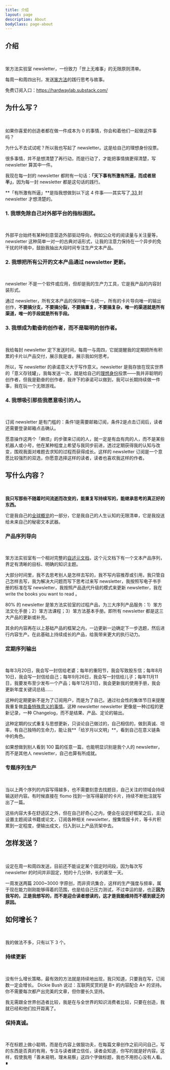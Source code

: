 ```yaml
---
title: 介绍
layout: page
description: About
bodyClass: page-about
---
```


## 介绍
​

笨方法实验室 newsletter，一份致力「世上无难事」的无限原则清单。


每周一和周四出刊，发送[笨方法](https://www.yuque.com/hardwaylab/book)的践行思考与故事。


免费订阅入口：https://hardwaylab.substack.com/


## 为什么写？
​

如果你喜爱的创造者都在做一件成本为 0 的事情，你会和着他们一起做这件事吗？
​

为什么不去试试呢？所以我也写起了 newsletter。这是给自己的理想身份投票。
​

很多事情，并不是想清楚了再行动，而是行动了，才能把事情搞更得清楚，写 newsletter 算其中一件。
​

我现在每一封的 newsletter 都附有一句话：**「天下事有所激有所逼，而成者居半」**，因为每一封 newsletter 都是这句话的践行。
​

**「有所激有所逼」**是指我想做到以下这 4 件事——其实写了[ 33 ](http://newsletter.hardwaylab.com/)封 newsletter 才想清楚的。
​

### 1. 我想免除自己对外部平台的指标困扰。
​

外部平台始终有某种刻意营造外部驱动导向，例如公众号的阅读量与关注量等， newsletter 这种简单一对一的古典对话形式，让我的注意力保持在一个异步的免干扰的环境中，鼓励我抽出大段时间专注生产文本产品。
​

### 2. 我想把所有公开的文本产品通过 newsletter 更新。
​

newsletter 不是一个软件或应用，但却是我的生产力工具，它是我产品的内容封装形式。
​

通过 newsletter，所有文本产品的保持唯一与统一，所有的卡片导向唯一的输出创作，**不要搞分支，不要搞分裂，不要搞重复，不要搞复杂，唯一的渠道就是所有渠道，唯一的手段就是所有手段。**
​

### 3. 我想成为勤奋的创作者，而不是聪明的创作者。
​

我给每封 newsletter 定下发送时间，每周一与周四，它就提醒我的定期把所有积累的卡片以产品交付，展示我是谁，展示我如何思考。
​

所以，写 newsletter 的承诺意义大于写作意义。newsletter 是我存放在现实世界的「意义存钱罐」，我每发送一次，就是给自己的[理想身份](http://newsletter.hardwaylab.com/issues/issue-727965)投票——我并非聪明的创作者，但我是勤奋的创作者，我许下的承诺可以做到，我可以长期持续做一件事，我在玩一个无限游戏。 
​

### 4. 我想吸引那些我愿意吸引的人。
​

订阅 newsletter 是有门槛的：条件1是需要邮箱订阅，条件2是点击订阅后，读者还需要登录邮箱点击确认。
​

愿意操作这两个「麻烦」的步骤来订阅的人，就一定是有血有肉的人，而不是某些机器人或小号，他在某种程度上希望与我同步前进，透过定期获得我的认知与改变，围观我面对难题去求知的过程而获得成长。这样的 newsletter  订阅是一个意愿比较强烈的双选，你愿意选择这样的读者，读者也喜欢我这样的作者。
​

## 写什么内容？
​

**我只写那些不随着时间流逝而改变的，能重复写持续写的，能继承思考的真正好的东西。**
​

它是我自己的[全球概览](http://newsletter.hardwaylab.com/issues/issue-816086)的一部分，它是我自己的人生认知的无限清单，它是我投送给未来自己的秘密文本武器。
​

### 产品序列导向
​

笨方法实验室有一个相对完整的[自述元文档](https://www.yuque.com/hardwaylab/book)，这个元文档下有一个文本产品序列，界定有清晰的目标、明确的知识主题。
​

大部分时间里，我不去思考别人是怎样去写的，我不写内容推荐或引用，我只管自己怎样去写，我为解决大问题而写下思考过来写 newsletter，我按照写电子书手册的标准在写 newsletter，我按照产品迭代升级的模式来更新 newsletter，我在 write the books you want to read 。
​

80% 的 newsletter 是笨方法实验室的过程产品，为三大序列产品服务：1）笨方法文化手册；2）笨方法课程；3）笨方法基本手册。即所有 newsletter 都是这三大产品的更新或补充。 
​

其余的内容再在以上基础产品的框架之内，一边更新一边确定下一步选题，然后进行内容生产。在此基础上持续成长的产品，给我带来更大的执行动力。
​

### 定期序列输出
​

每年3月20日，我会写一封信给老婆；每年的重阳节，我会写致股东信；每年8月10日，我会写一封信给自己；每年9月26日，我会写一封信给儿子；每年11月11日，我要发布至少发布一个产品；每年12月31日，我会更新我的使用手册，我会更新年度关键词总结……
​

这种的定期更新不是为了订阅用户，而是为了自己。通过社会性的集体节日来提醒我重复做[具备特殊意义的事情](https://www.notion.so/hardwaylab/TDS-73004a4608404236a77ce522c5b7f92a)。这种 newsletter newsletter 更像是一种过程的更新记录，一种 Changelog，而不是结果、产品、定论的输出。
​

这种定期的仪式重复与思想更新，只谈论自己做过的，自己相信的，做到真诚、坦率，有自己独特的生命力，能让我**「给岁月以文明」**，看到自己在意义链条中的角色。
​

如果想做到别人看到 100 篇的任意一篇，也能明显识别是我个人的 newsletter，而不是其他人 newsletter，自己也算有所成就。
​

### 专题序列生产
​

当以上两个序列的内容写得越多，也不需要刻意去找题目，自己关注的领域会持续输送好内容。有时候直接在 flomo 找到一张写得最好的卡片，持续不断批注就写出了一篇。
​

这些内容大多在舒适区之外，但在自己好奇心之内，便会在设定好框架之后，主动设置主题阅读书籍或论文，订阅各种相关 newsletter，搜集情报卡片，等卡片积累到一定程度，便输出成文，归入到以上产品货架中去。
​

## 怎样发送？
​

设定在周一和周四发送，目前还不能设定某个固定时间段，因为每次写 newsletter 的时间并非固定，短的十几分钟，长的甚至一天。
​

一周发送两篇 2000~3000 字原创，而非资讯集合，这样的生产强度与频率，属于现在能力刚刚能够得着的范围，也是给自己压力测试，不过幸运的是，也正**因为我写的，正是我想写的，而不是迎合读者想读的，这才是我能维持而不感到疲乏的原因。**
​

## 如何增长？
​

我的做法不多，只有以下 3 个。
​

### 持续更新
​

没有什么增长策略，最有效的方法就是持续地出现，我只知道，只要我在写，订阅数一定会增长。
Dickie Bush 说过：互联网奖赏的是 B+ 的内容配合 A+ 的坚持。你不需要每次都产出完美的文章，但你要长久坚持。
​

我无需跟全世界创造者比较，我是在与全世界的知识消费者比较，只要在创造，我就已经和他们拉开距离了。
​

### 保持真诚。
​

不在标题上做小聪明，而是在内容上做狠功夫，在每篇文章创作之前问问自己，写的东西是否真的有用，专注与读者建立信任，读者会知道，你写的就是好内容。这样，假使我用「善未易明，理未易察」这四个字做标题，我也不用担心没有人看。∎

